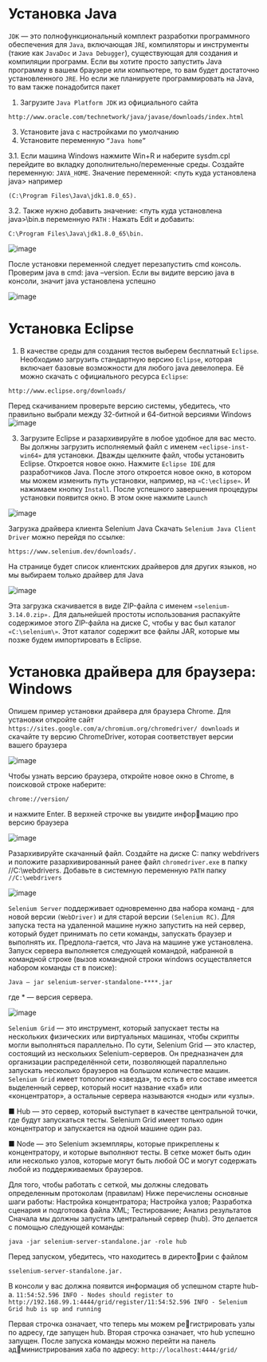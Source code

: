 # Установка Java

`JDK` — это полнофункциональный комплект разработки программного обеспечения для `Java`, включающая `JRE`, компиляторы и инструменты
(такие как `JavaDoc` и `Java Debugger`), существующая для создания и компиляции программ. Если вы хотите просто запустить Java программу в 
вашем браузере или компьютере, то вам будет достаточно установленного `JRE`. 
Но если же планируете программировать на Java, то вам также понадобится пакет

 1. Загрузите `Java Platform JDK` из официального сайта
```
http://www.oracle.com/technetwork/java/javase/downloads/index.html
```
3. Установите java с настройками по умолчанию
4. Установите переменную `“Java home”`

3.1. Если машина Windows нажмите Win+R и наберите sysdm.cpl перейдите во вкладку дополнительно/переменные среды.
Создайте переменную: `JAVA_HOME`.
Значение переменной: <путь куда установлена java> например 
```
(C:\Program Files\Java\jdk1.8.0_65).
```

3.2. Также нужно добавить значение: <путь куда установлена java>\bin.в переменную `PATH` : Нажать Edit и добавить: 
```
C:\Program Files\Java\jdk1.8.0_65\bin.
```

![image](https://github.com/albnsp/selenium-java-test/assets/144931244/2988d7c2-a673-4b5f-8165-b4d01acb659c)


После установки переменной следует перезапустить cmd консоль. Проверим java в cmd: java –version.
Если вы видите версию java в консоли, значит java установлена успешно

![image](https://github.com/albnsp/selenium-java-test/assets/144931244/c57cfaab-4c44-4dd9-8b34-5e2ada4717bf)


# Установка Eclipse
1. В качестве среды для создания тестов выберем бесплатный `Eclipse`.
Необходимо загрузить стандартную версию `Eclipse`, 
которая включает базовые возможности для любого 
java девелопера. Её можно скачать с официального ресурса `Eclipse`:
 ```
http://www.eclipse.org/downloads/
```
Перед скачиванием проверьте версию системы, убедитесь, что правильно выбрали между 32-битной и 
64-битной версиями Windows
![image](https://github.com/albnsp/selenium-java-test/assets/144931244/6d94db45-97a9-4324-9870-b364a506887a)



3. Загрузите Eclipse и разархивируйте в любое удобное 
для вас место. Вы должны загрузить исполняемый файл 
с именем `«eclipse-inst-win64»` для установки. Дважды 
щелкните файл, чтобы установить Eclipse. Откроется 
новое окно. Нажмите `Eclipse IDE` для разработчиков 
Java. После этого откроется новое окно, в котором мы 
можем изменить путь установки, например, на `«C:\eclipse»`. И нажимаем кнопку `Install`. После успешного 
завершения процедуры установки появится окно. В 
этом окне нажмите `Launch`

![image](https://github.com/albnsp/selenium-java-test/assets/144931244/6bd247ec-0c3a-4f32-aa2f-5253034dd363)

Загрузка драйвера клиента Selenium Java
Скачать `Selenium Java Client Driver` можно перейдя по 
ссылке: 
```
https://www.selenium.dev/downloads/.
```
На странице будет список клиентских драйверов для 
других языков, но мы выбираем только драйвер для Java 

![image](https://github.com/albnsp/selenium-java-test/assets/144931244/039f1069-8263-4ae9-9c7c-b47dab488440)


Эта загрузка скачивается в виде ZIP-файла с именем 
`«selenium-3.14.0.zip».` Для дальнейшей простоты использования распакуйте содержимое этого ZIP-файла на диске C, 
чтобы у вас был каталог `«C:\selenium\»`. Этот каталог содержит все файлы JAR, которые мы позже будем 
импортировать в Eclipse.

# Установка драйвера для браузера: Windows
Опишем пример установки драйвера для браузера 
Chrome. Для установки откройте сайт `https://sites.google.com/a/chromium.org/chromedriver/ downloads` и скачайте ту 
версию ChromeDriver, которая соответствует версии вашего браузера 

![image](https://github.com/albnsp/selenium-java-test/assets/144931244/61b315a4-d1f2-4f3e-8f70-37a5f32c54a4)


Чтобы узнать версию браузера, откройте новое окно 
в Chrome, в поисковой строке наберите: 
```
chrome://version/
``` 
и нажмите Enter. В верхней строчке вы увидите информацию про версию браузера 

![image](https://github.com/albnsp/selenium-java-test/assets/144931244/e950bd7d-5472-4edf-9e12-7d8d8ee6262d)


Разархивируйте скачанный файл. 
Создайте на диске C: папку webdrivers и положите разархивированный ранее файл `chromedriver.exe` в папку //C:\webdrivers.
Добавьте в системную переменную `PATH` папку `//C:\webdrivers` 

![image](https://github.com/albnsp/selenium-java-test/assets/144931244/7a725db7-e67b-444c-98cf-5276425a0744)



`Selenium Server` поддерживает одновременно два набора команд - для новой версии `(WebDriver)` и для старой версии `(Selenium RC)`.
Для запуска теста на удаленной машине нужно запустить на ней сервер, который будет принимать по сети команды, запускать браузер и выполнять их. Предпола-гается, что Java на машине уже установлена. Запуск сервера выполняется следующей командой, набранной в командной строке (вызов командной строки windows ocyществляется набором команды ст в поиске): 
```
Java — jar selenium-server-standalone-****.jar
```
 где * — версия сервера.

![image](https://github.com/albnsp/selenium-java-test/assets/144931244/2a6c3f80-b4b5-46f1-b8cf-7db54a8d22fe)


`Selenium Grid` — это инструмент, который запускает 
тесты на нескольких физических или виртуальных машинах, чтобы скрипты могли выполняться параллельно. По сути, Selenium Grid — это кластер, состоящий из 
нескольких Selenium-серверов. Он предназначен для организации распределённой сети, позволяющей параллельно запускать несколько браузеров на большом количестве машин. 
`Selenium Grid` имеет топологию «звезда», то есть в его 
составе имеется выделенный сервер, который носит название «хаб» или «концентратор», а остальные сервера 
называются «ноды» или «узлы».

■ Hub — это сервер, который выступает в качестве центральной точки, где будут запускаться тесты. Selenium Grid имеет только один концентратор и запускается на одной машине один раз.

■ Node — это Selenium экземпляры, которые прикреплены к концентратору, и которые выполняют тесты. 
В сетке может быть один или несколько узлов, которые могут быть любой ОС и могут содержать любой 
из поддерживаемых браузеров.

Для того, чтобы работать с сеткой, мы должны следовать определенным протоколам (правилам)
Ниже перечислены основные шаги работы:
﻿﻿Настройка концентратора;
﻿﻿Настройка узлов;
﻿﻿Разработка сценария и подготовка файла XML;
﻿﻿Тестирование;
﻿﻿Анализ результатов
Сначала мы должны запустить центральный сервер (hub). Это делается с помощью следующей команды: 
```
java -jar selenium-server-standalone.jar -role hub
```
Перед запуском, убедитесь, что находитесь в директории с файлом 
```
sselenium-server-standalone.jar.
```

В консоли у вас должна появится информация об 
успешном старте hub-a. `11:54:52.596 INFO - Nodes should register to http://192.168.99.1:4444/grid/register/11:54:52.596 INFO - Selenium Grid hub is up and running`

Первая строчка означает, что теперь мы можем регистрировать узлы по адресу, где запущен hub. Вторая 
строчка означает, что hub успешно запущен.
После запуска команды можно перейти на панель администрирования хаба по адресу: `http://localhost:4444/grid/`



